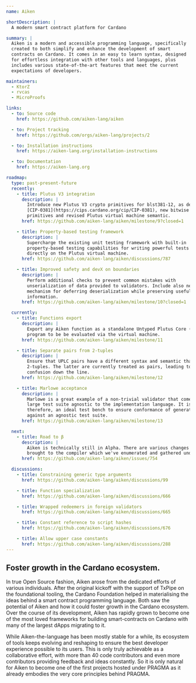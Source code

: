 ```yaml
---
name: Aiken

shortDescription: |
  A modern smart contract platform for Cardano

summary: |
  Aiken is a modern and accessible programming language, specifically
  created to both simplify and enhance the development of smart
  contracts on Cardano. It comes in an easy to learn syntax, designed
  for effortless integration with other tools and languages, plus
  includes various state-of-the-art features that meet the current
  expectations of developers.

maintainers:
  - KtorZ
  - rvcas
  - MicroProofs

links:
  - to: Source code
    href: https://github.com/aiken-lang/aiken

  - to: Project tracking
    href: https://github.com/orgs/aiken-lang/projects/2

  - to: Installation instructions
    href: https://aiken-lang.org/installation-instructions

  - to: Documentation
    href: https://aiken-lang.org

roadmap:
  type: past-present-future
  recently:
    - title: Plutus V3 integration
      description: |
        Introduce new Plutus V3 crypto primitives for blst381-12, as detailed in
        [CIP-0381](https://cips.cardano.org/cip/CIP-0381), new bitwise
        primitives and revised Plutus virtual machine semantic.
      href: https://github.com/aiken-lang/aiken/milestone/9?closed=1

    - title: Property-based testing framework
      description: |
        Supercharge the existing unit testing framework with built-in
        property-based testing capabilities for writing powerful tests executed
        directly on the Plutus virtual machine.
      href: https://github.com/aiken-lang/aiken/discussions/787

    - title: Improved safety and devX on boundaries
      description: |
        Perform additional checks to prevent common mistakes with
        unserialization of data provided to validators. Include also new
        mechanism for deferring deserialization while preserving useful type
        information.
      href: https://github.com/aiken-lang/aiken/milestone/10?closed=1

  currently:
    - title: Functions export
      description: |
        Export any Aiken function as a standalone Untyped Plutus Core (UPLC)
        program to be be evaluated via the virtual machine.
      href: https://github.com/aiken-lang/aiken/milestone/11

    - title: Separate pairs from 2-tuples
      description: |
        Ensure that UPLC pairs have a different syntax and semantic than
        2-tuples. The latter are currently treated as pairs, leading to
        confusion down the line.
      href: https://github.com/aiken-lang/aiken/milestone/12

    - title: Marlowe acceptance
      description: |
        Marlowe is a great example of a non-trivial validator that comes with a
        large test suite agnostic to the implementation language. It is,
        therefore, an ideal test bench to ensure conformance of generated UPLC
        against an agnostic test suite.
      href: https://github.com/aiken-lang/aiken/milestone/13

  next:
    - title: Road to β
      description: |
        Aiken is technically still in Alpha. There are various changes to be
        brought to the compiler which we've enumerated and gathered under a 'Road to Beta'.
      href: https://github.com/aiken-lang/aiken/issues/754

  discussions:
    - title: Constraining generic type arguments
      href: https://github.com/aiken-lang/aiken/discussions/99

    - title: Function specialization
      href: https://github.com/aiken-lang/aiken/discussions/666

    - title: Wrapped redeemers in foreign validators
      href: https://github.com/aiken-lang/aiken/discussions/665

    - title: Constant reference to script hashes
      href: https://github.com/aiken-lang/aiken/discussions/676

    - title: Allow upper case constants
      href: https://github.com/aiken-lang/aiken/discussions/288
---
```


## Foster growth in the Cardano ecosystem.

In true Open Source fashion, Aiken arose from the dedicated efforts of various individuals. After the original kickoff with the support of TxPipe on the foundational tooling, the Cardano Foundation helped in materialising the ideas behind a smart contract programming language. Both saw the potential of Aiken and how it could foster growth in the Cardano ecosystem. Over the course of its development, Aiken has rapidly grown to become one of the most loved frameworks for building smart-contracts on Cardano with many of the largest dApps migrating to it.

While Aiken-the-language has been mostly stable for a while, its ecosystem of tools keeps evolving and reshaping to ensure the best developer experience possible to its users. This is only truly achievable as a collaborative effort, with more than 40 code contributors and even more contributors providing feedback and ideas constantly. So it is only natural for Aiken to become one of the first projects hosted under PRAGMA as it already embodies the very core principles behind PRAGMA.

